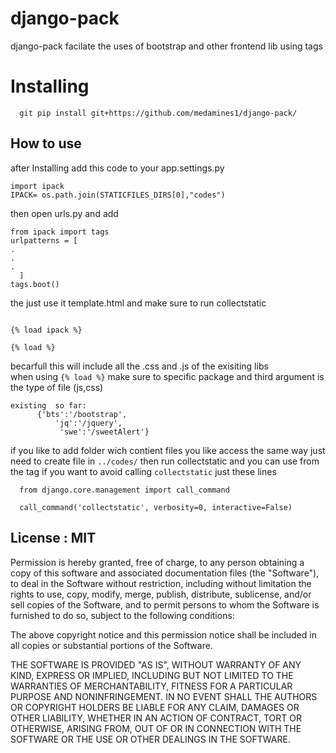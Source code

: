 # django-pack     

django-pack facilate the uses of bootstrap and other frontend lib using tags
# Installing
``` 
  git pip install git+https://github.com/medamines1/django-pack/
```

## How to use
after Installing 
 add this code to your app.settings.py
```
import ipack
IPACK= os.path.join(STATICFILES_DIRS[0],"codes")
```
then open urls.py and add 
```
from ipack import tags
urlpatterns = [
.
.
.
  ]
tags.boot()
```
the just use it template.html and make sure to run collectstatic
```

{% load ipack %}

{% load %} 
```
becarfull this will include all the .css and .js of the exisiting libs <br>
when using ``` {% load %} ```
make sure to specific package and third argument is the type of file (js,css)
```
existing  so far:
      {'bts':'/bootstrap',
	      'jq':'/jquery',
		   'swe':'/sweetAlert'}
```
if you like to add folder wich contient files you like access the same way just need to create file in ```../codes/```
then run collectstatic and you can use from the tag
if you want to avoid calling ```collectstatic``` just these lines 
``` 
  from django.core.management import call_command

  call_command('collectstatic', verbosity=0, interactive=False)
```
## License : MIT


Permission is hereby granted, free of charge, to any person obtaining a copy of this software and associated documentation files (the "Software"), to deal in the Software without restriction, including without limitation the rights to use, copy, modify, merge, publish, distribute, sublicense, and/or sell copies of the Software, and to permit persons to whom the Software is furnished to do so, subject to the following conditions:

The above copyright notice and this permission notice shall be included in all copies or substantial portions of the Software.

THE SOFTWARE IS PROVIDED "AS IS", WITHOUT WARRANTY OF ANY KIND, EXPRESS OR IMPLIED, INCLUDING BUT NOT LIMITED TO THE WARRANTIES OF MERCHANTABILITY, FITNESS FOR A PARTICULAR PURPOSE AND NONINFRINGEMENT. IN NO EVENT SHALL THE AUTHORS OR COPYRIGHT HOLDERS BE LIABLE FOR ANY CLAIM, DAMAGES OR OTHER LIABILITY, WHETHER IN AN ACTION OF CONTRACT, TORT OR OTHERWISE, ARISING FROM, OUT OF OR IN CONNECTION WITH THE SOFTWARE OR THE USE OR OTHER DEALINGS IN THE SOFTWARE.

